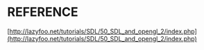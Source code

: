 # REFERENCE

[http://lazyfoo.net/tutorials/SDL/50_SDL_and_opengl_2/index.php](http://lazyfoo.net/tutorials/SDL/50_SDL_and_opengl_2/index.php)
